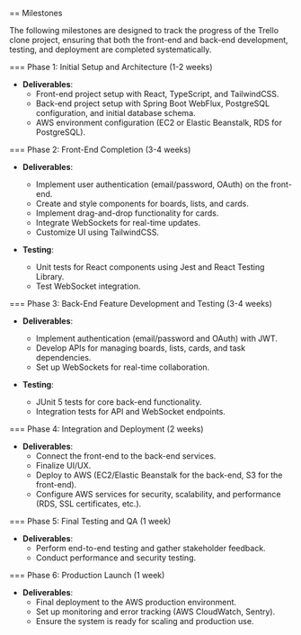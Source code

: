 == Milestones

The following milestones are designed to track the progress of the Trello clone project, ensuring that both the front-end and back-end development, testing, and deployment are completed systematically.

=== Phase 1: Initial Setup and Architecture (1-2 weeks)
* **Deliverables**:
  - Front-end project setup with React, TypeScript, and TailwindCSS.
  - Back-end project setup with Spring Boot WebFlux, PostgreSQL configuration, and initial database schema.
  - AWS environment configuration (EC2 or Elastic Beanstalk, RDS for PostgreSQL).

=== Phase 2: Front-End Completion (3-4 weeks)
* **Deliverables**:
  - Implement user authentication (email/password, OAuth) on the front-end.
  - Create and style components for boards, lists, and cards.
  - Implement drag-and-drop functionality for cards.
  - Integrate WebSockets for real-time updates.
  - Customize UI using TailwindCSS.

* **Testing**:
  - Unit tests for React components using Jest and React Testing Library.
  - Test WebSocket integration.

=== Phase 3: Back-End Feature Development and Testing (3-4 weeks)
* **Deliverables**:
  - Implement authentication (email/password and OAuth) with JWT.
  - Develop APIs for managing boards, lists, cards, and task dependencies.
  - Set up WebSockets for real-time collaboration.

* **Testing**:
  - JUnit 5 tests for core back-end functionality.
  - Integration tests for API and WebSocket endpoints.

=== Phase 4: Integration and Deployment (2 weeks)
* **Deliverables**:
  - Connect the front-end to the back-end services.
  - Finalize UI/UX.
  - Deploy to AWS (EC2/Elastic Beanstalk for the back-end, S3 for the front-end).
  - Configure AWS services for security, scalability, and performance (RDS, SSL certificates, etc.).

=== Phase 5: Final Testing and QA (1 week)
* **Deliverables**:
  - Perform end-to-end testing and gather stakeholder feedback.
  - Conduct performance and security testing.
  
=== Phase 6: Production Launch (1 week)
* **Deliverables**:
  - Final deployment to the AWS production environment.
  - Set up monitoring and error tracking (AWS CloudWatch, Sentry).
  - Ensure the system is ready for scaling and production use.
